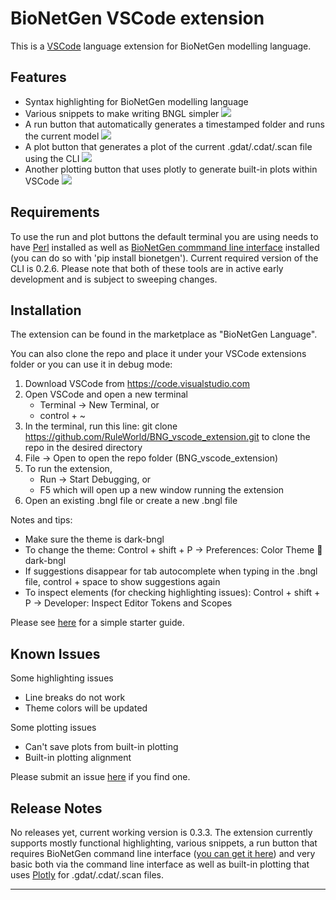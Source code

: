 # BioNetGen VSCode extension

This is a [VSCode](https://code.visualstudio.com/) language extension for BioNetGen modelling language. 

## Features

* Syntax highlighting for BioNetGen modelling language
* Various snippets to make writing BNGL simpler
  <img src=https://raw.githubusercontent.com/RuleWorld/BNG_vscode_extension/main/assets/snippets.gif>
* A run button that automatically generates a timestamped folder and runs the current model
  <img src=https://raw.githubusercontent.com/RuleWorld/BNG_vscode_extension/main/assets/runner.gif>
* A plot button that generates a plot of the current .gdat/.cdat/.scan file using the CLI
  <img src=https://raw.githubusercontent.com/RuleWorld/BNG_vscode_extension/main/assets/plotting_cli.gif>
* Another plotting button that uses plotly to generate built-in plots within VSCode
  <img src=https://raw.githubusercontent.com/RuleWorld/BNG_vscode_extension/main/assets/plotting.gif>

## Requirements

To use the run and plot buttons the default terminal you are using needs to have [Perl](https://www.perl.org/) installed as well as [BioNetGen commmand line interface](https://github.com/ASinanSaglam/BNG_cli) installed (you can do so with 'pip install bionetgen'). Current required version of the CLI is 0.2.6. Please note that both of these tools are in active early development and is subject to sweeping changes.

## Installation

The extension can be found in the marketplace as "BioNetGen Language". 

You can also clone the repo and place it under your VSCode extensions folder or you can use it in debug mode: 

1.	Download VSCode from https://code.visualstudio.com 
2.	Open VSCode and open a new terminal
	* Terminal -> New Terminal, or
    * control + ~
3.	In the terminal, run this line:
git clone https://github.com/RuleWorld/BNG_vscode_extension.git
	to clone the repo in the desired directory
4.	File -> Open to open the repo folder (BNG_vscode_extension)
5.	To run the extension,
    * Run -> Start Debugging, or
    * F5
which will open up a new window running the extension
6.	Open an existing .bngl file or create a new .bngl file


Notes and tips:
* Make sure the theme is dark-bngl
* To change the theme:
  Control + shift + P -> Preferences: Color Theme  dark-bngl
* If suggestions disappear for tab autocomplete when typing in the .bngl file, control + space to show suggestions again
* To inspect elements (for checking highlighting issues): 
  Control + shift + P -> Developer: Inspect Editor Tokens and Scopes

Please see [here](docs/guide.md) for a simple starter guide.

## Known Issues

Some highlighting issues
* Line breaks do not work
* Theme colors will be updated

Some plotting issues
* Can't save plots from built-in plotting
* Built-in plotting alignment

Please submit an issue [here](https://github.com/ASinanSaglam/BNG_vscode_extension/issues) if you find one. 

## Release Notes

No releases yet, current working version is 0.3.3. The extension currently supports mostly functional highlighting, various snippets, a run button that requires BioNetGen command line interface ([you can get it here](https://github.com/RuleWorld/PyBioNetGen)) and very basic both via the command line interface as well as built-in plotting that uses [Plotly](https://plotly.com/javascript/) for .gdat/.cdat/.scan files. 

-----------------------------------------------------------------------------------------------------------